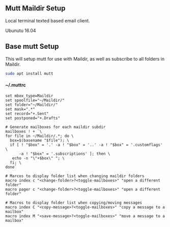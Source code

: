 Mutt Maildir Setup
------------------
Local terminal texted based email client.

Ubunutu 16.04


Base mutt Setup
---------------
This will setup mutt for use with Maildir, as well as subscribe to all folders
in Maildir.

```bash
sudo apt install mutt
```

#### ~/.muttrc
```config
set mbox_type=Maildir
set spoolfile="~/Maildir/"
set folder="~/Maildir/"
set mask=".*"
set record="+.Sent"
set postponed="+.Drafts"

# Generate mailboxes for each maildir subdir
mailboxes ! + `\
for file in ~/Maildir/.*; do \
  box=$(basename "$file"); \
  if [ ! "$box" = '.' -a ! "$box" = '..' -a ! "$box" = '.customflags' \
      -a ! "$box" = '.subscriptions' ]; then \
   echo -n "\"+$box\" "; \
  fi; \
done`

# Marcos to display folder list when changing maildir folders
macro index c "<change-folder>?<toggle-mailboxes>" "open a different folder"
macro pager c "<change-folder>?<toggle-mailboxes>" "open a different folder"

# Macros to display folder list when copying/moving messages
macro index C "<copy-message>?<toggle-mailboxes>" "copy a message to a mailbox"
macro index M "<save-message>?<toggle-mailboxes>" "move a message to a mailbox"
```

[1]: http://dev.mutt.org/trac/wiki/MuttFaq/Maildir
[2]: http://www.elho.net/mutt/maildir
